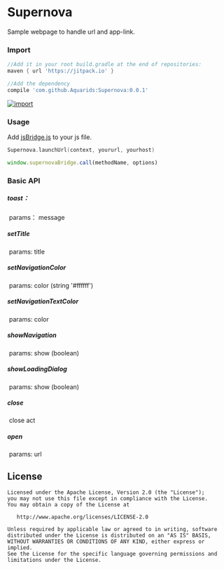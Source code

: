 # Supernova
Sample webpage to handle url and app-link.

### Import

```groovy
//Add it in your root build.gradle at the end of repositories:
maven { url 'https://jitpack.io' }
```
```groovy
//Add the dependency
compile 'com.github.Aquarids:Supernova:0.0.1'
```
[![import](https://jitpack.io/v/Aquarids/Supernova.svg)](https://jitpack.io/#Aquarids/Supernova)

### Usage
Add [jsBridge.js]() to your js file. 

```kotlin
Supernova.launchUrl(context, yoururl, yourhost)
```
```js
window.supernovaBridge.call(methodName, options)

```

### Basic API

##### toast：
​	params： message

##### setTitle
​	params: title

##### setNavigationColor
​	params: color (string '#ffffff')

##### setNavigationTextColor
​	params: color

##### showNavigation
​	params: show (boolean)

##### showLoadingDialog
​	params: show (boolean)

##### close
​	close act
 
##### open
​	params: url

License
--------

    Licensed under the Apache License, Version 2.0 (the "License");
    you may not use this file except in compliance with the License.
    You may obtain a copy of the License at
    
       http://www.apache.org/licenses/LICENSE-2.0
    
    Unless required by applicable law or agreed to in writing, software
    distributed under the License is distributed on an "AS IS" BASIS,
    WITHOUT WARRANTIES OR CONDITIONS OF ANY KIND, either express or implied.
    See the License for the specific language governing permissions and
    limitations under the License.
